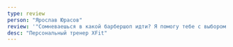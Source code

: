 ```yaml
---
type: review
person: "Ярослав Юрасов"
review: '"Сомневаешься в какой барбершоп идти? Я помогу тебе с выбором..... И это — 911! Огромное спасибо за крутую стрижку!"'
desc: "Персональный тренер XFit"
---
```

